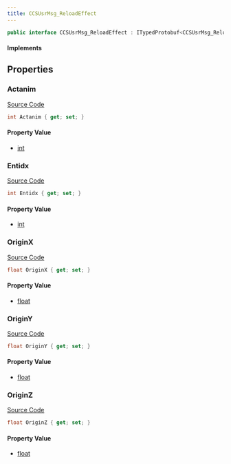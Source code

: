```yaml
---
title: CCSUsrMsg_ReloadEffect
---
```


```csharp
public interface CCSUsrMsg_ReloadEffect : ITypedProtobuf<CCSUsrMsg_ReloadEffect>, INativeHandle, INetMessage<CCSUsrMsg_ReloadEffect>, IDisposable
```

#### Implements

## Properties

### Actanim

[Source Code](https://github.com/swiftly-solution/swiftlys2/blob/main/managed/src/SwiftlyS2.Generated/Protobufs/Interfaces/CCSUsrMsg_ReloadEffect.cs#L21)

```csharp
int Actanim { get; set; }
```

#### Property Value

- [int](https://learn.microsoft.com/dotnet/api/system.int32)

### Entidx

[Source Code](https://github.com/swiftly-solution/swiftlys2/blob/main/managed/src/SwiftlyS2.Generated/Protobufs/Interfaces/CCSUsrMsg_ReloadEffect.cs#L18)

```csharp
int Entidx { get; set; }
```

#### Property Value

- [int](https://learn.microsoft.com/dotnet/api/system.int32)

### OriginX

[Source Code](https://github.com/swiftly-solution/swiftlys2/blob/main/managed/src/SwiftlyS2.Generated/Protobufs/Interfaces/CCSUsrMsg_ReloadEffect.cs#L24)

```csharp
float OriginX { get; set; }
```

#### Property Value

- [float](https://learn.microsoft.com/dotnet/api/system.single)

### OriginY

[Source Code](https://github.com/swiftly-solution/swiftlys2/blob/main/managed/src/SwiftlyS2.Generated/Protobufs/Interfaces/CCSUsrMsg_ReloadEffect.cs#L27)

```csharp
float OriginY { get; set; }
```

#### Property Value

- [float](https://learn.microsoft.com/dotnet/api/system.single)

### OriginZ

[Source Code](https://github.com/swiftly-solution/swiftlys2/blob/main/managed/src/SwiftlyS2.Generated/Protobufs/Interfaces/CCSUsrMsg_ReloadEffect.cs#L30)

```csharp
float OriginZ { get; set; }
```

#### Property Value

- [float](https://learn.microsoft.com/dotnet/api/system.single)

